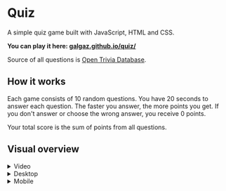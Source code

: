 # Quiz

A simple quiz game built with JavaScript, HTML and CSS.

**You can play it here: [galgaz.github.io/quiz/](https://galgaz.github.io/quiz/)**

Source of all questions is [Open Trivia Database](https://opentdb.com).


## How it works

Each game consists of 10 random questions. You have 20 seconds to answer each question. The faster you answer, the more points you get. If you don't answer or choose the wrong answer, you receive 0 points.

Your total score is the sum of points from all questions.


## Visual overview

<details>
<summary>Video</summary>
    
https://github.com/user-attachments/assets/9bcc5484-e859-45ee-be82-a34b0bc17342

</details>

<details>
<summary>Desktop</summary>

| ![](screenshots/quizDesktop01.png) | ![](screenshots/quizDesktop02.png) |
|------------------------------------|------------------------------------|
| ![](screenshots/quizDesktop03.png) | ![](screenshots/quizDesktop04.png) |


</details>

<details>
<summary>Mobile</summary>

| ![](screenshots/quizMobile01.png) | ![](screenshots/quizMobile02.png) | ![](screenshots/quizMobile03.png) | ![](screenshots/quizMobile04.png) |
|-----------------------------------|-----------------------------------|-----------------------------------|-----------------------------------|

</details>

